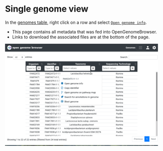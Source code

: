 <link rel="shortcut icon" type="image/svg+xml" href="/opengenomebrowser/favicon.svg">

# Single genome view

In the [genomes table](https://opengenomebrowser.bioinformatics.unibe.ch/genomes), right click on a row and
select [`Open genome info`](https://opengenomebrowser.bioinformatics.unibe.ch/genome/FAM18356-i1-1.1/).

* This page contains all metadata that was fed into OpenGenomeBrowser.
* Links to download the associated files are at the bottom of the page.

![genome detail demo](../media/genome-detail.apng)
